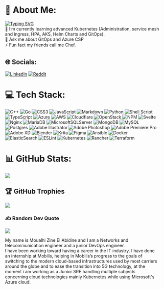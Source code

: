 # 💫 About Me:
<a href="https://git.io/typing-svg"><img src="https://readme-typing-svg.demolab.com?font=Robot+Mono&pause=1000&color=1DF7A8&width=435&lines=Junior+SysAdmin+and+DevOps+engineer" alt="Typing SVG" /></a>
<br>🌱 I’m currently learning advanced Kubernetes (Administration, service mesh and ingress, HPA, AKS, Helm Charts and GitOps).<br>💬 Ask me about GitOps and Azure CSP<br>⚡ Fun fact my friends call me Chef.


## 🌐 Socials:
[![LinkedIn](https://img.shields.io/badge/LinkedIn-%230077B5.svg?logo=linkedin&logoColor=white)](https://linkedin.com/in/zinemoualhi) [![Reddit](https://img.shields.io/badge/Reddit-%23FF4500.svg?logo=Reddit&logoColor=white)](https://reddit.com/user/carmikl) 

# 💻 Tech Stack:
![C++](https://img.shields.io/badge/c++-%2300599C.svg?style=flat-square&logo=c%2B%2B&logoColor=white) ![Go](https://img.shields.io/badge/go-%2300ADD8.svg?style=flat-square&logo=go&logoColor=white) ![CSS3](https://img.shields.io/badge/css3-%231572B6.svg?style=flat-square&logo=css3&logoColor=white) ![JavaScript](https://img.shields.io/badge/javascript-%23323330.svg?style=flat-square&logo=javascript&logoColor=%23F7DF1E) ![Markdown](https://img.shields.io/badge/markdown-%23000000.svg?style=flat-square&logo=markdown&logoColor=white) ![Python](https://img.shields.io/badge/python-3670A0?style=flat-square&logo=python&logoColor=ffdd54) ![Shell Script](https://img.shields.io/badge/shell_script-%23121011.svg?style=flat-square&logo=gnu-bash&logoColor=white) ![TypeScript](https://img.shields.io/badge/typescript-%23007ACC.svg?style=flat-square&logo=typescript&logoColor=white) ![Azure](https://img.shields.io/badge/azure-%230072C6.svg?style=flat-square&logo=azure-devops&logoColor=white) ![AWS](https://img.shields.io/badge/AWS-%23FF9900.svg?style=flat-square&logo=amazon-aws&logoColor=white) ![Cloudflare](https://img.shields.io/badge/Cloudflare-F38020?style=flat-square&logo=Cloudflare&logoColor=white) ![OpenStack](https://img.shields.io/badge/Openstack-%23f01742.svg?style=flat-square&logo=openstack&logoColor=white) ![NPM](https://img.shields.io/badge/NPM-%23000000.svg?style=flat-square&logo=npm&logoColor=white) ![Svelte](https://img.shields.io/badge/svelte-%23f1413d.svg?style=flat-square&logo=svelte&logoColor=white) ![Nginx](https://img.shields.io/badge/nginx-%23009639.svg?style=flat-square&logo=nginx&logoColor=white) ![MariaDB](https://img.shields.io/badge/MariaDB-003545?style=flat-square&logo=mariadb&logoColor=white) ![MicrosoftSQLServer](https://img.shields.io/badge/Microsoft%20SQL%20Sever-CC2927?style=flat-square&logo=microsoft%20sql%20server&logoColor=white) ![MongoDB](https://img.shields.io/badge/MongoDB-%234ea94b.svg?style=flat-square&logo=mongodb&logoColor=white) ![MySQL](https://img.shields.io/badge/mysql-%2300f.svg?style=flat-square&logo=mysql&logoColor=white) ![Postgres](https://img.shields.io/badge/postgres-%23316192.svg?style=flat-square&logo=postgresql&logoColor=white) ![Adobe Illustrator](https://img.shields.io/badge/adobeillustrator-%23FF9A00.svg?style=flat-square&logo=adobeillustrator&logoColor=white) ![Adobe Photoshop](https://img.shields.io/badge/adobephotoshop-%2331A8FF.svg?style=flat-square&logo=adobephotoshop&logoColor=white) ![Adobe Premiere Pro](https://img.shields.io/badge/Adobe%20Premiere%20Pro-9999FF.svg?style=flat-square&logo=Adobe%20Premiere%20Pro&logoColor=white) ![Adobe XD](https://img.shields.io/badge/Adobe%20XD-470137?style=flat-square&logo=Adobe%20XD&logoColor=#FF61F6) ![Blender](https://img.shields.io/badge/blender-%23F5792A.svg?style=flat-square&logo=blender&logoColor=white) ![Krita](https://img.shields.io/badge/Krita-203759?style=flat-square&logo=krita&logoColor=EEF37B) 	![Figma](https://img.shields.io/badge/figma-%23F24E1E.svg?style=flat-square&logo=figma&logoColor=white) ![Ansible](https://img.shields.io/badge/ansible-%231A1918.svg?style=flat-square&logo=ansible&logoColor=white) ![Docker](https://img.shields.io/badge/docker-%230db7ed.svg?style=flat-square&logo=docker&logoColor=white) ![ElasticSearch](https://img.shields.io/badge/-ElasticSearch-005571?style=flat-square&logo=elasticsearch) ![ESLint](https://img.shields.io/badge/ESLint-4B3263?style=flat-square&logo=eslint&logoColor=white) ![Kubernetes](https://img.shields.io/badge/kubernetes-%23326ce5.svg?style=flat-square&logo=kubernetes&logoColor=white) ![Rancher](https://img.shields.io/badge/rancher-%230075A8.svg?style=flat-square&logo=rancher&logoColor=white) ![Terraform](https://img.shields.io/badge/terraform-%235835CC.svg?style=flat-square&logo=terraform&logoColor=white)
# 📊 GitHub Stats:
![](https://github-readme-streak-stats.herokuapp.com/?user=muandane&theme=tokyonight&hide_border=false)<br/>

## 🏆 GitHub Trophies
![](https://github-profile-trophy.vercel.app/?username=muandane&theme=dracula&no-frame=false&no-bg=true&margin-w=4)

### ✍️ Random Dev Quote
![](https://quotes-github-readme.vercel.app/api?type=horizontal&theme=tokyonight)


   My name is Moualhi Zine El Abidine and I am a Networks and telecommunication engineer and a junior DevOps engineer.  
   I have been working toward having a career in the IT industry. I have done an internship at Mobilis, helping in Mobilis’s progress to the goals of switching to the modern cloud-based infrastructures used by most carriers around the globe and to ease the transition into 5G technology,
   at the moment i am working as a Junior SRE handling multiple subjects concerning cloud technologies mainly Kubernetes while using Microsoft's Azure cloud.

